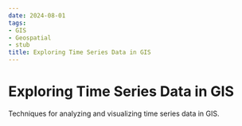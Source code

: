 ```yaml
---
date: 2024-08-01
tags:
- GIS
- Geospatial
- stub
title: Exploring Time Series Data in GIS
---
```


# Exploring Time Series Data in GIS

Techniques for analyzing and visualizing time series data in GIS.
